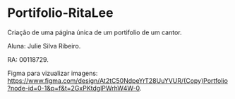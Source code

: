 # Portifolio-RitaLee
Criação de uma página única de um portifolio de um cantor.

Aluna: Julie Silva Ribeiro.

RA: 00118729.

Figma para vizualizar imagens: https://www.figma.com/design/At2tC50NdpeYrT28UuYVUR/(Copy)Portfolio?node-id=0-1&p=f&t=2GxPKtdglPWrhW4W-0.
